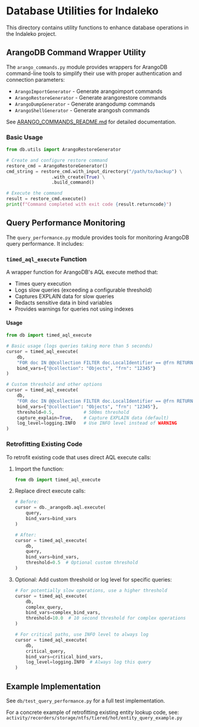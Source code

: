 # Database Utilities for Indaleko

This directory contains utility functions to enhance database operations in the Indaleko project.

## ArangoDB Command Wrapper Utility

The `arango_commands.py` module provides wrappers for ArangoDB command-line tools to simplify their use with proper authentication and connection parameters:

- `ArangoImportGenerator` - Generate arangoimport commands
- `ArangoRestoreGenerator` - Generate arangorestore commands
- `ArangoDumpGenerator` - Generate arangodump commands
- `ArangoShellGenerator` - Generate arangosh commands

See [ARANGO_COMMANDS_README.md](./ARANGO_COMMANDS_README.md) for detailed documentation.

### Basic Usage

```python
from db.utils import ArangoRestoreGenerator

# Create and configure restore command
restore_cmd = ArangoRestoreGenerator()
cmd_string = restore_cmd.with_input_directory("/path/to/backup") \
                 .with_create(True) \
                 .build_command()

# Execute the command
result = restore_cmd.execute()
print(f"Command completed with exit code {result.returncode}")
```

## Query Performance Monitoring

The `query_performance.py` module provides tools for monitoring ArangoDB query performance. It includes:

### `timed_aql_execute` Function

A wrapper function for ArangoDB's AQL execute method that:

- Times query execution
- Logs slow queries (exceeding a configurable threshold)
- Captures EXPLAIN data for slow queries
- Redacts sensitive data in bind variables
- Provides warnings for queries not using indexes

#### Usage

```python
from db import timed_aql_execute

# Basic usage (logs queries taking more than 5 seconds)
cursor = timed_aql_execute(
    db,
    "FOR doc IN @@collection FILTER doc.LocalIdentifier == @frn RETURN doc",
    bind_vars={"@collection": "Objects", "frn": "12345"}
)

# Custom threshold and other options
cursor = timed_aql_execute(
    db,
    "FOR doc IN @@collection FILTER doc.LocalIdentifier == @frn RETURN doc",
    bind_vars={"@collection": "Objects", "frn": "12345"},
    threshold=0.5,           # 500ms threshold
    capture_explain=True,    # Capture EXPLAIN data (default)
    log_level=logging.INFO   # Use INFO level instead of WARNING
)
```

### Retrofitting Existing Code

To retrofit existing code that uses direct AQL execute calls:

1. Import the function:
   ```python
   from db import timed_aql_execute
   ```

2. Replace direct execute calls:
   ```python
   # Before:
   cursor = db._arangodb.aql.execute(
       query,
       bind_vars=bind_vars
   )

   # After:
   cursor = timed_aql_execute(
       db,
       query,
       bind_vars=bind_vars,
       threshold=0.5  # Optional custom threshold
   )
   ```

3. Optional: Add custom threshold or log level for specific queries:
   ```python
   # For potentially slow operations, use a higher threshold
   cursor = timed_aql_execute(
       db,
       complex_query,
       bind_vars=complex_bind_vars,
       threshold=10.0  # 10 second threshold for complex operations
   )

   # For critical paths, use INFO level to always log
   cursor = timed_aql_execute(
       db,
       critical_query,
       bind_vars=critical_bind_vars,
       log_level=logging.INFO  # Always log this query
   )
   ```

## Example Implementation

See `db/test_query_performance.py` for a full test implementation.

For a concrete example of retrofitting existing entity lookup code, see:
`activity/recorders/storage/ntfs/tiered/hot/entity_query_example.py`
